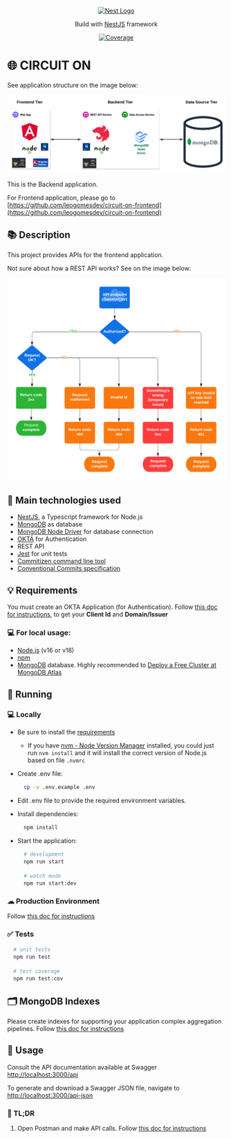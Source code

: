 <p align="center">
  <a href="http://nestjs.com/" target="blank"><img src="https://nestjs.com/img/logo-small.svg" width="120" alt="Nest Logo" /></a>
</p>

[circleci-image]: https://img.shields.io/circleci/build/github/nestjs/nest/master?token=abc123def456
[circleci-url]: https://circleci.com/gh/nestjs/nest

<p align="center">Build with <a href="https://nestjs.com" target="_blank">NestJS</a> framework</p>
<p align="center">
<a href="#" target="_blank">
<img src="https://img.shields.io/badge/coverage-57.18%25-orange" alt="Coverage" />
</a>
</p>

# 🌐 CIRCUIT ON

See application structure on the image below:

![System tiers](docs/images/others/tiers.png)

This is the Backend application.

For Frontend application, please go to [https://github.com/leogomesdev/circuit-on-frontend](https://github.com/leogomesdev/circuit-on-frontend)

## 📚 Description

This project provides APIs for the frontend application.

Not sure about how a REST API works? See on the image below:

![API Workflow](docs/images/others/api-flowchart.png)

## 📲 Main technologies used

- [NestJS](http://nestjs.com), a Typescript framework for Node.js
- [MongoDB](https://www.mongodb.com) as database
- [MongoDB Node Driver](https://www.mongodb.com/docs/drivers/node/current) for database connection
- [OKTA](https://developer.okta.com) for Authentication
- REST API
- [Jest](https://jestjs.io) for unit tests
- [Commitizen command line tool](https://github.com/commitizen/cz-cli)
- [Conventional Commits specification](https://www.conventionalcommits.org/en/v1.0.0/)

## 💡 Requirements

You must create an OKTA Application (for Authentication). Follow [this doc for instructions](docs/okta.md), to get your **Client Id** and **Domain/Issuer**

### 💻 For local usage:

- [Node.js](https://nodejs.org) (v16 or v18)
- [npm](https://www.npmjs.com)
- [MongoDB](https://mongodb.com) database. Highly recommended to [Deploy a Free Cluster at MongoDB Atlas](https://www.mongodb.com/docs/atlas/tutorial/deploy-free-tier-cluster)

## 🚀 Running

### 💻 Locally

- Be sure to install the [requirements](#requirements)

  - If you have [nvm - Node Version Manager](https://github.com/nvm-sh/nvm) installed, you could just run `nvm install` and it will install the correct version of Node.js based on file `.nvmrc`

- Create .env file:

  ```bash
    cp -v .env.example .env
  ```

- Edit .env file to provide the required environment variables.

- Install dependencies:

  ```bash
    npm install
  ```

- Start the application:

  ```bash
    # development
    npm run start

    # watch mode
    npm run start:dev
  ```

### ☁ Production Environment

Follow [this doc for instructions](docs/deploy-aws-runner.md)

### ✅ Tests

```bash
  # unit tests
  npm run test

  # test coverage
  npm run test:cov
```

## 🗂 MongoDB Indexes

Please create indexes for supporting your application complex aggregation pipelines.
Follow [this doc for instructions](docs/mongodb-indexes.md)

## 🔗 Usage

Consult the API documentation available at Swagger [http://localhost:3000/api](http://localhost:3000/api)

To generate and download a Swagger JSON file, navigate to [http://localhost:3000/api-json](http://localhost:3000/api-json)

### 👀 TL;DR

1. Open Postman and make API calls. Follow [this doc for instructions](docs/postman.md)
